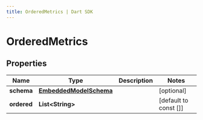 ```yaml
---
title: OrderedMetrics | Dart SDK
---
```


# OrderedMetrics

## Properties
Name | Type | Description | Notes
------------ | ------------- | ------------- | -------------
**schema** | [**EmbeddedModelSchema**](EmbeddedModelSchema) |  | [optional] 
**ordered** | **List\<String\>** |  | [default to const []]



